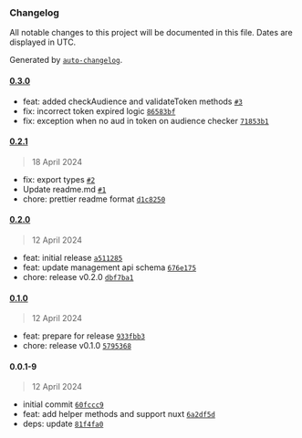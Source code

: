 ### Changelog

All notable changes to this project will be documented in this file. Dates are displayed in UTC.

Generated by [`auto-changelog`](https://github.com/CookPete/auto-changelog).

#### [0.3.0](https://github.com/kinde-oss/kinde-management-sdk-js/compare/0.2.1...0.3.0)

- feat: added checkAudience and validateToken methods [`#3`](https://github.com/kinde-oss/kinde-management-sdk-js/pull/3)
- fix: incorrect token expired logic [`86583bf`](https://github.com/kinde-oss/kinde-management-sdk-js/commit/86583bf166352219cdac233e91fe3efc1aee9ecb)
- fix: exception when no aud in token on audience checker [`71853b1`](https://github.com/kinde-oss/kinde-management-sdk-js/commit/71853b108b037e170b57fe7ef9d86408fd379223)

#### [0.2.1](https://github.com/kinde-oss/kinde-management-sdk-js/compare/0.2.0...0.2.1)

> 18 April 2024

- fix: export types [`#2`](https://github.com/kinde-oss/kinde-management-sdk-js/pull/2)
- Update readme.md [`#1`](https://github.com/kinde-oss/kinde-management-sdk-js/pull/1)
- chore: prettier readme format [`d1c8250`](https://github.com/kinde-oss/kinde-management-sdk-js/commit/d1c825059517c503c1ed198a1b1b4108ae7a9e63)

#### [0.2.0](https://github.com/kinde-oss/kinde-management-sdk-js/compare/0.1.0...0.2.0)

> 12 April 2024

- feat: initial release [`a511285`](https://github.com/kinde-oss/kinde-management-sdk-js/commit/a511285400d834a2f34013b74d363ddc15c78f0e)
- feat: update management api schema [`676e175`](https://github.com/kinde-oss/kinde-management-sdk-js/commit/676e175bb4ebd671c9a9dbee279a9b87271d2058)
- chore: release v0.2.0 [`dbf7ba1`](https://github.com/kinde-oss/kinde-management-sdk-js/commit/dbf7ba1c583af054b36ee125d6312f592d25ac6c)

#### [0.1.0](https://github.com/kinde-oss/kinde-management-sdk-js/compare/0.0.1-9...0.1.0)

> 12 April 2024

- feat: prepare for release [`933fbb3`](https://github.com/kinde-oss/kinde-management-sdk-js/commit/933fbb332b10b0d2ed0d9a12c3da0a89490ca96d)
- chore: release v0.1.0 [`5795368`](https://github.com/kinde-oss/kinde-management-sdk-js/commit/579536883059315574129af6fb1b4895e88d38e0)

#### 0.0.1-9

> 12 April 2024

- initial commit [`60fccc9`](https://github.com/kinde-oss/kinde-management-sdk-js/commit/60fccc9d205251975f2abb17d47820e02d969470)
- feat: add helper methods and support nuxt [`6a2df5d`](https://github.com/kinde-oss/kinde-management-sdk-js/commit/6a2df5d06242c37fc3628ac5cfe526b196b4fefd)
- deps: update [`81f4fa0`](https://github.com/kinde-oss/kinde-management-sdk-js/commit/81f4fa00ee208936ae43b9f8951b867c1dc1e987)
